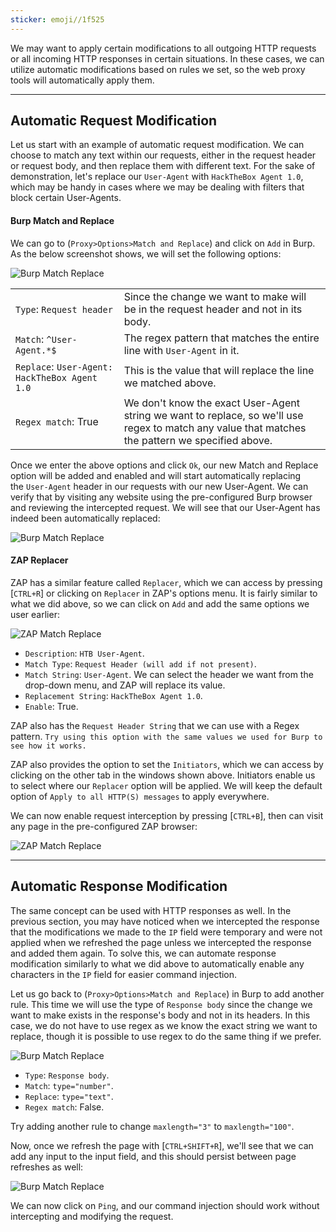 ```yaml
---
sticker: emoji//1f525
---
```

We may want to apply certain modifications to all outgoing HTTP requests or all incoming HTTP responses in certain situations. In these cases, we can utilize automatic modifications based on rules we set, so the web proxy tools will automatically apply them.

---

## Automatic Request Modification

Let us start with an example of automatic request modification. We can choose to match any text within our requests, either in the request header or request body, and then replace them with different text. For the sake of demonstration, let's replace our `User-Agent` with `HackTheBox Agent 1.0`, which may be handy in cases where we may be dealing with filters that block certain User-Agents.

#### Burp Match and Replace

We can go to (`Proxy>Options>Match and Replace`) and click on `Add` in Burp. As the below screenshot shows, we will set the following options:

![Burp Match Replace](https://academy.hackthebox.com/storage/modules/110/burp_match_replace_user_agent_1.jpg)

|                                               |                                                                                                                                                  |
| --------------------------------------------- | ------------------------------------------------------------------------------------------------------------------------------------------------ |
| `Type`: `Request header`                      | Since the change we want to make will be in the request header and not in its body.                                                              |
| `Match`: `^User-Agent.*$`                     | The regex pattern that matches the entire line with `User-Agent` in it.                                                                          |
| `Replace`: `User-Agent: HackTheBox Agent 1.0` | This is the value that will replace the line we matched above.                                                                                   |
| `Regex match`: True                           | We don't know the exact User-Agent string we want to replace, so we'll use regex to match any value that matches the pattern we specified above. |
Once we enter the above options and click `Ok`, our new Match and Replace option will be added and enabled and will start automatically replacing the `User-Agent` header in our requests with our new User-Agent. We can verify that by visiting any website using the pre-configured Burp browser and reviewing the intercepted request. We will see that our User-Agent has indeed been automatically replaced:

![Burp Match Replace](https://academy.hackthebox.com/storage/modules/110/burp_match_replace_user_agent_2.jpg)

#### ZAP Replacer

ZAP has a similar feature called `Replacer`, which we can access by pressing [`CTRL+R`] or clicking on `Replacer` in ZAP's options menu. It is fairly similar to what we did above, so we can click on `Add` and add the same options we user earlier:

![ZAP Match Replace](https://academy.hackthebox.com/storage/modules/110/zap_match_replace_user_agent_1.jpg)

- `Description`: `HTB User-Agent`.
- `Match Type`: `Request Header (will add if not present)`.
- `Match String`: `User-Agent`. We can select the header we want from the drop-down menu, and ZAP will replace its value.
- `Replacement String`: `HackTheBox Agent 1.0`.
- `Enable`: True.

ZAP also has the `Request Header String` that we can use with a Regex pattern. `Try using this option with the same values we used for Burp to see how it works.`

ZAP also provides the option to set the `Initiators`, which we can access by clicking on the other tab in the windows shown above. Initiators enable us to select where our `Replacer` option will be applied. We will keep the default option of `Apply to all HTTP(S) messages` to apply everywhere.

We can now enable request interception by pressing [`CTRL+B`], then can visit any page in the pre-configured ZAP browser:

![ZAP Match Replace](https://academy.hackthebox.com/storage/modules/110/zap_match_replace_user_agent_2.jpg)

---

## Automatic Response Modification

The same concept can be used with HTTP responses as well. In the previous section, you may have noticed when we intercepted the response that the modifications we made to the `IP` field were temporary and were not applied when we refreshed the page unless we intercepted the response and added them again. To solve this, we can automate response modification similarly to what we did above to automatically enable any characters in the `IP` field for easier command injection.

Let us go back to (`Proxy>Options>Match and Replace`) in Burp to add another rule. This time we will use the type of `Response body` since the change we want to make exists in the response's body and not in its headers. In this case, we do not have to use regex as we know the exact string we want to replace, though it is possible to use regex to do the same thing if we prefer.

![Burp Match Replace](https://academy.hackthebox.com/storage/modules/110/burp_match_replace_response_1.jpg)

- `Type`: `Response body`.
- `Match`: `type="number"`.
- `Replace`: `type="text"`.
- `Regex match`: False.

Try adding another rule to change `maxlength="3"` to `maxlength="100"`.

Now, once we refresh the page with [`CTRL+SHIFT+R`], we'll see that we can add any input to the input field, and this should persist between page refreshes as well:

![Burp Match Replace](https://academy.hackthebox.com/storage/modules/110/burp_match_replace_response_2.jpg)

We can now click on `Ping`, and our command injection should work without intercepting and modifying the request.